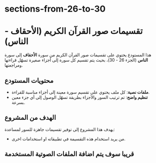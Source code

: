 # sections-from-26-to-30
# تقسيمات صور القرآن الكريم (الأحقاف - الناس)

هذا المستودع يحتوي على تقسيمات صور القرآن الكريم من سورة **الأحقاف** إلى سورة **الناس** (الجزء 26 - 30)، بحيث يتم تقسيم كل سورة إلى أجزاء صغيرة تسهّل قراءتها ومراجعتها.

## محتويات المستودع
- **ملفات نصية**: كل ملف يحتوي على تقسيم سورة معينة إلى أجزاء مناسبة للقراءة.
- **تنظيم واضح**: تم ترتيب السور والأجزاء بطريقة تسهّل الوصول إلى أي جزء معين بسرعة.

## الهدف من المشروع
يهدف هذا المشروع إلى توفير تقسيمات جاهزة للسور لمساعدة:
- من يريد استخدام هذه التقسيمة في تطبيقاته او استخدامات اخرى.



## قريبا سوف يتم اضافة الملفات الصوتية المستخدمة
